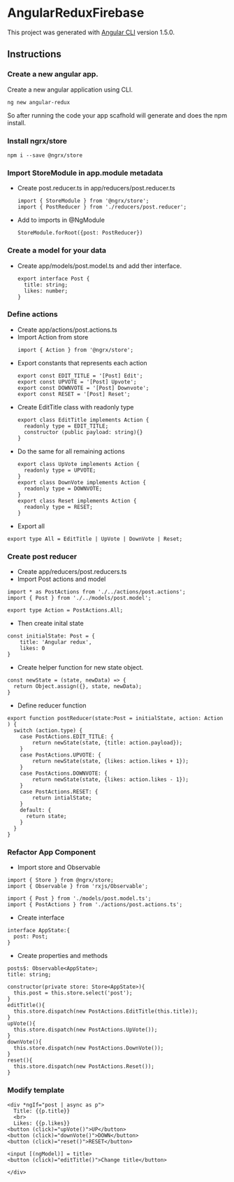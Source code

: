 # AngularReduxFirebase

This project was generated with [Angular CLI](https://github.com/angular/angular-cli) version 1.5.0.

## Instructions

### Create a new angular app.
Create a new angular application using CLI.
```
ng new angular-redux

```
So after running the code your app scafhold will generate and does the npm install.

### Install ngrx/store
```
npm i --save @ngrx/store
```
### Import StoreModule in app.module metadata
- Create post.reducer.ts in app/reducers/post.reducer.ts
  ```
  import { StoreModule } from '@ngrx/store';
  import { PostReducer } from './reducers/post.reducer';
  ```
- Add to imports in @NgModule
  ```
  StoreModule.forRoot({post: PostReducer})
  ```
### Create a model for your data
- Create app/models/post.model.ts and add ther interface.
  ```
  export interface Post {
    title: string;
    likes: number;
  }
  ```
### Define actions
- Create app/actions/post.actions.ts
- Import Action from store
  ```
  import { Action } from '@ngrx/store';
  ```
- Export constants that represents each action
  ```
  export const EDIT_TITLE = '[Post] Edit';
  export const UPVOTE = '[Post] Upvote';
  export const DOWNVOTE = '[Post] Downvote';
  export const RESET = '[Post] Reset';
  ```
- Create EditTitle class with readonly type
  ```
  export class EditTitle implements Action {
    readonly type = EDIT_TITLE;
    constructor (public payload: string){}
  }
  ```
- Do the same for all remaining actions
  ```
  export class UpVote implements Action {
    readonly type = UPVOTE;
  }
  export class DownVote implements Action {
    readonly type = DOWNVOTE;
  }
  export class Reset implements Action {
    readonly type = RESET;
  }
  ```
- Export all
```
export type All = EditTitle | UpVote | DownVote | Reset;
```
### Create post reducer
- Create app/reducers/post.reducers.ts
- Import Post actions and model
```
import * as PostActions from './../actions/post.actions';
import { Post } from './../models/post.model';

export type Action = PostActions.All;
```
- Then create inital state

```
const initialState: Post = {
    title: 'Angular redux',
    likes: 0
}
```
- Create helper function for new state object.
```
const newState = (state, newData) => {
  return Object.assign({}, state, newData);
}
```
- Define reducer function

```
export function postReducer(state:Post = initialState, action: Action ) {
  switch (action.type) {
    case PostActions.EDIT_TITLE: {
        return newState(state, {title: action.payload});
    }
    case PostActions.UPVOTE: {
        return newState(state, {likes: action.likes + 1});
    }
    case PostActions.DOWNVOTE: {
        return newState(state, {likes: action.likes - 1});
    }
    case PostActions.RESET: {
        return intialState;
    }
    default: {
      return state;
    }
  }
}
```
### Refactor App Component
- Import store and Observable
```
import { Store } from @ngrx/store;
import { Observable } from 'rxjs/Observable';

import { Post } from './models/post.model.ts';
import { PostActions } from './actions/post.actions.ts';
```
- Create interface
```
interface AppState:{
  post: Post;
}
```
- Create properties and methods
```
posts$: Observable<AppState>;
title: string;

constructor(private store: Store<AppState>){
  this.post = this.store.select('post');
}
editTitle(){
  this.store.dispatch(new PostActions.EditTitle(this.title));
}
upVote(){
  this.store.dispatch(new PostActions.UpVote());
}
downVote(){
  this.store.dispatch(new PostActions.DownVote());
}
reset(){
  this.store.dispatch(new PostActions.Reset());
}
```
### Modify template
```
<div *ngIf="post | async as p">
  Title: {{p.title}}
  <br>
  Likes: {{p.likes}}
<button (click)="upVote()">UP</button>
<button (click)="downVote()">DOWN</button>
<button (click)="reset()">RESET</button>

<input [(ngModel)] = title>
<button (click)="editTitle()">Change title</button>

</div>
```
